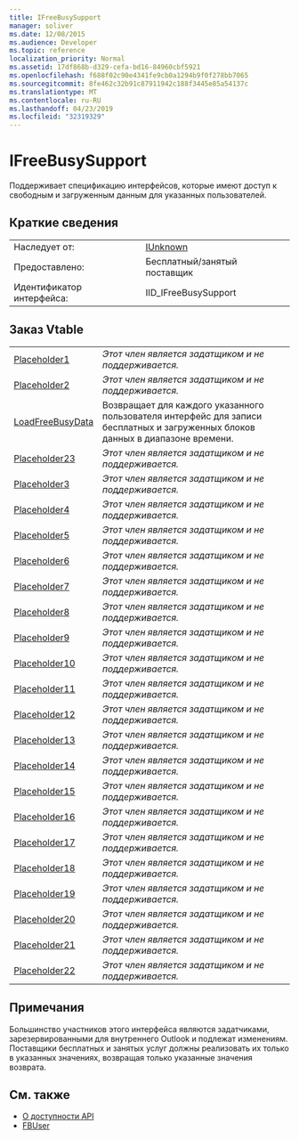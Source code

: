 ```yaml
---
title: IFreeBusySupport
manager: soliver
ms.date: 12/08/2015
ms.audience: Developer
ms.topic: reference
localization_priority: Normal
ms.assetid: 17df868b-d329-cefa-bd16-84960cbf5921
ms.openlocfilehash: f688f02c90e4341fe9cb0a1294b9f0f278bb7065
ms.sourcegitcommit: 8fe462c32b91c87911942c188f3445e85a54137c
ms.translationtype: MT
ms.contentlocale: ru-RU
ms.lasthandoff: 04/23/2019
ms.locfileid: "32319329"
---
```

# <a name="ifreebusysupport"></a>IFreeBusySupport

Поддерживает спецификацию интерфейсов, которые имеют доступ к свободным и загруженным данным для указанных пользователей. 
  
## <a name="quick-info"></a>Краткие сведения

|||
|:-----|:-----|
|Наследует от:  <br/> |[IUnknown](https://msdn.microsoft.com/library/33f1d79a-33fc-4ce5-a372-e08bda378332%28Office.15%29.aspx) <br/> |
|Предоставлено:  <br/> |Бесплатный/занятый поставщик  <br/> |
|Идентификатор интерфейса:  <br/> |IID_IFreeBusySupport  <br/> |
   
## <a name="vtable-order"></a>Заказ Vtable

|||
|:-----|:-----|
|[Placeholder1](ifreebusysupport-placeholder1.md) <br/> | *Этот член является задатщиком и не поддерживается.*  <br/> |
|[Placeholder2](ifreebusysupport-placeholder2.md) <br/> | *Этот член является задатщиком и не поддерживается.*  <br/> |
|[LoadFreeBusyData](ifreebusysupport-loadfreebusydata.md) <br/> |Возвращает для каждого указанного пользователя интерфейс для записи бесплатных и загруженных блоков данных в диапазоне времени.  <br/> |
|[Placeholder23](ifreebusysupport-placeholder23.md) <br/> | *Этот член является задатщиком и не поддерживается.*  <br/> |
|[Placeholder3](ifreebusysupport-placeholder3.md) <br/> | *Этот член является задатщиком и не поддерживается.*  <br/> |
|[Placeholder4](ifreebusysupport-placeholder4.md) <br/> | *Этот член является задатщиком и не поддерживается.*  <br/> |
|[Placeholder5](ifreebusysupport-placeholder5.md) <br/> | *Этот член является задатщиком и не поддерживается.*  <br/> |
|[Placeholder6](ifreebusysupport-placeholder6.md) <br/> | *Этот член является задатщиком и не поддерживается.*  <br/> |
|[Placeholder7](ifreebusysupport-placeholder7.md) <br/> | *Этот член является задатщиком и не поддерживается.*  <br/> |
|[Placeholder8](ifreebusysupport-placeholder8.md) <br/> | *Этот член является задатщиком и не поддерживается.*  <br/> |
|[Placeholder9](ifreebusysupport-placeholder9.md) <br/> | *Этот член является задатщиком и не поддерживается.*  <br/> |
|[Placeholder10](ifreebusysupport-placeholder10.md) <br/> | *Этот член является задатщиком и не поддерживается.*  <br/> |
|[Placeholder11](ifreebusysupport-placeholder11.md) <br/> | *Этот член является задатщиком и не поддерживается.*  <br/> |
|[Placeholder12](ifreebusysupport-placeholder12.md) <br/> | *Этот член является задатщиком и не поддерживается.*  <br/> |
|[Placeholder13](ifreebusysupport-placeholder13.md) <br/> | *Этот член является задатщиком и не поддерживается.*  <br/> |
|[Placeholder14](ifreebusysupport-placeholder14.md) <br/> | *Этот член является задатщиком и не поддерживается.*  <br/> |
|[Placeholder15](ifreebusysupport-placeholder15.md) <br/> | *Этот член является задатщиком и не поддерживается.*  <br/> |
|[Placeholder16](ifreebusysupport-placeholder16.md) <br/> | *Этот член является задатщиком и не поддерживается.*  <br/> |
|[Placeholder17](ifreebusysupport-placeholder17.md) <br/> | *Этот член является задатщиком и не поддерживается.*  <br/> |
|[Placeholder18](ifreebusysupport-placeholder18.md) <br/> | *Этот член является задатщиком и не поддерживается.*  <br/> |
|[Placeholder19](ifreebusysupport-placeholder19.md) <br/> | *Этот член является задатщиком и не поддерживается.*  <br/> |
|[Placeholder20](ifreebusysupport-placeholder20.md) <br/> | *Этот член является задатщиком и не поддерживается.*  <br/> |
|[Placeholder21](ifreebusysupport-placeholder21.md) <br/> | *Этот член является задатщиком и не поддерживается.*  <br/> |
|[Placeholder22](ifreebusysupport-placeholder22.md) <br/> | *Этот член является задатщиком и не поддерживается.*  <br/> |
   
## <a name="remarks"></a>Примечания

Большинство участников этого интерфейса являются задатчиками, зарезервированными для внутреннего Outlook и подлежат изменениям. Поставщики бесплатных и занятых услуг должны реализовать их только в указанных значениях, возвращая только указанные значения возврата.
  
## <a name="see-also"></a>См. также

- [О доступности API](about-the-free-busy-api.md)
- [FBUser](fbuser.md)

